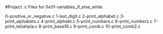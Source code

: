 #Project .c Files for 0x01-variables_if_else_while

0-positive_or_negative.c 
1-last_digit.c 
2-print_alphabet.c 
3-print_alphabets.c 
4-print_alphabt.c 
5-print_numbers.c 
6-print_numberz.c 
7-print_tebahpla.c 
8-print_base16.c 
9-print_comb.c 
10-print_comb2.c
